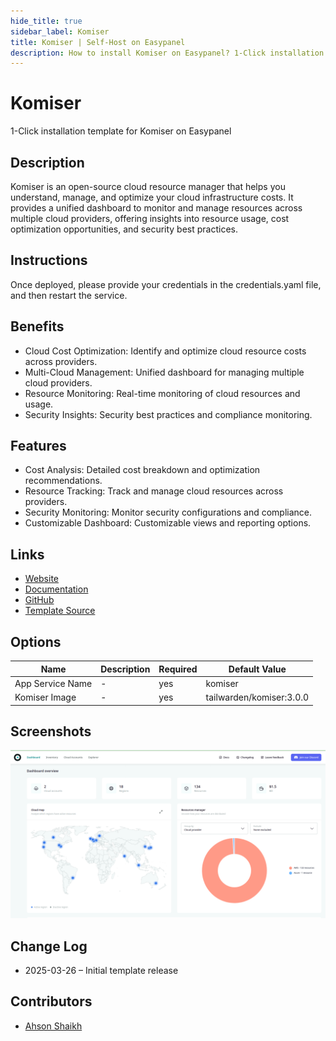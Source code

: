 ```yaml
---
hide_title: true
sidebar_label: Komiser
title: Komiser | Self-Host on Easypanel
description: How to install Komiser on Easypanel? 1-Click installation template for Komiser on Easypanel
---
```


<!-- generated -->

# Komiser

1-Click installation template for Komiser on Easypanel

## Description

Komiser is an open-source cloud resource manager that helps you understand, manage, and optimize your cloud infrastructure costs. It provides a unified dashboard to monitor and manage resources across multiple cloud providers, offering insights into resource usage, cost optimization opportunities, and security best practices.

## Instructions

Once deployed, please provide your credentials in the credentials.yaml file, and then restart the service.

## Benefits

- Cloud Cost Optimization: Identify and optimize cloud resource costs across providers.
- Multi-Cloud Management: Unified dashboard for managing multiple cloud providers.
- Resource Monitoring: Real-time monitoring of cloud resources and usage.
- Security Insights: Security best practices and compliance monitoring.

## Features

- Cost Analysis: Detailed cost breakdown and optimization recommendations.
- Resource Tracking: Track and manage cloud resources across providers.
- Security Monitoring: Monitor security configurations and compliance.
- Customizable Dashboard: Customizable views and reporting options.

## Links

- [Website](https://komiser.io/)
- [Documentation](https://docs.komiser.io/)
- [GitHub](https://github.com/tailwarden/komiser)
- [Template Source](https://github.com/easypanel-io/templates/tree/main/templates/komiser)

## Options

Name | Description | Required | Default Value
-|-|-|-
App Service Name | - | yes | komiser
Komiser Image | - | yes | tailwarden/komiser:3.0.0

## Screenshots

![Komiser Screenshot](./assets/screenshot.png)

## Change Log

- 2025-03-26 – Initial template release

## Contributors

- [Ahson Shaikh](https://github.com/Ahson-Shaikh)
